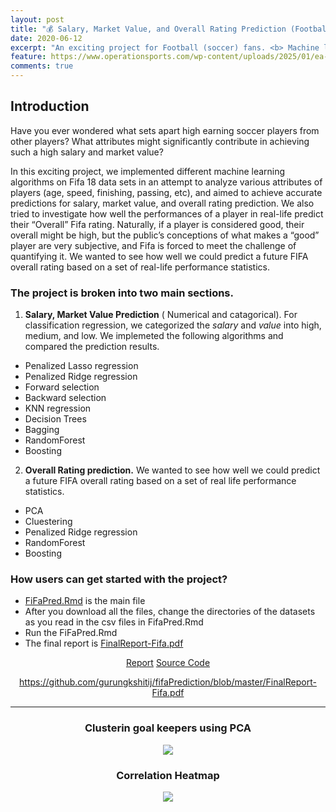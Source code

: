 ```yaml
---
layout: post
title: "💰 Salary, Market Value, and Overall Rating Prediction (Football: Soccer) ⚽"
date: 2020-06-12
excerpt: "An exciting project for Football (soccer) fans. <b> Machine learning algorithms: R</b> "
feature: https://www.operationsports.com/wp-content/uploads/2025/01/ea-fc-25-announces-team-of-the-year.png?w=1200
comments: true
---
```


## Introduction
Have you ever wondered what sets apart high earning soccer players from other players? What attributes might significantly contribute in achieving such a high salary and market value?

In this exciting project, we implemented different machine learning algorithms on Fifa 18 data sets in an attempt to analyze various attributes of players (age, speed, finishing, passing, etc), and aimed to achieve accurate predictions for salary, market value, and overall rating prediction. We also tried to investigate how well the performances of a player in real-life predict their “Overall” Fifa rating. Naturally, if a player is considered good, their overall might be high, but the public’s conceptions of what makes a “good” player are very subjective, and Fifa is forced to meet the challenge of quantifying it. We wanted to see how well we could predict a future FIFA overall rating based on a set of real-life performance statistics.

### The project is broken into two main sections. 

1) **Salary, Market Value Prediction** ( Numerical and catagorical). For classification regression, we categorized the *salary* and *value* into high, medium, and low. We implemeted the following algorithms and compared the prediction results. 

- Penalized Lasso regression
- Penalized Ridge regression
- Forward selection
- Backward selection
- KNN regression
- Decision Trees
- Bagging
- RandomForest
- Boosting

2) **Overall Rating prediction.** We wanted to see how well we could predict a future FIFA overall rating based on a set of real life performance statistics.

- PCA
- Cluestering
- Penalized Ridge regression
- RandomForest
- Boosting

### How users can get started with the project?

- [FiFaPred.Rmd](https://github.com/gurungkshitij/fifaPrediction/blob/master/FiFaPred.Rmd) is the main file 
- After you download all the files, change the directories of the datasets as you read in the csv files in FifaPred.Rmd 
- Run the FiFaPred.Rmd
- The final report is [FinalReport-Fifa.pdf](https://github.com/gurungkshitij/fifaPrediction/blob/master/FinalReport-Fifa.pdf)

<center>
    <div class="btn-group">
        <a href="https://github.com/gurungkshitij/fifaPrediction/blob/master/FinalReport-Fifa.pdf" class="btn btn-success">Report</a>
        <a href="https://github.com/gurungkshitij/fifaPrediction" class="btn btn-info">Source Code</a></div>
    
https://github.com/gurungkshitij/fifaPrediction/blob/master/FinalReport-Fifa.pdf
<hr>

### Clusterin goal keepers using PCA                                        
<figure class="FULL">
    <a href='/assets/img/cluster.jpg'><img src='/assets/img/cluster.jpg'></a>
</figure>

### Correlation Heatmap
<figure class="FULL">
    <a href='/assets/img/corr.jpg'><img src='/assets/img/corr.jpg'></a>
</figure>
        



